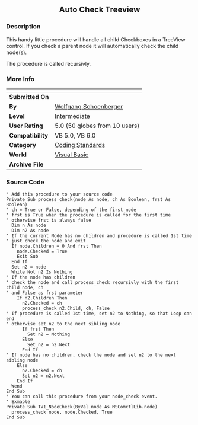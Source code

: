 ﻿<div align="center">

## Auto Check Treeview


</div>

### Description

This handy little procedure will handle all child Checkboxes in a TreeView control. If you check a parent node it will automatically check the child node(s).

The procedure is called recursivly.
 
### More Info
 


<span>             |<span>
---                |---
**Submitted On**   |
**By**             |[Wolfgang Schoenberger](https://github.com/Planet-Source-Code/PSCIndex/blob/master/ByAuthor/wolfgang-schoenberger.md)
**Level**          |Intermediate
**User Rating**    |5.0 (50 globes from 10 users)
**Compatibility**  |VB 5\.0, VB 6\.0
**Category**       |[Coding Standards](https://github.com/Planet-Source-Code/PSCIndex/blob/master/ByCategory/coding-standards__1-43.md)
**World**          |[Visual Basic](https://github.com/Planet-Source-Code/PSCIndex/blob/master/ByWorld/visual-basic.md)
**Archive File**   |[](https://github.com/Planet-Source-Code/wolfgang-schoenberger-auto-check-treeview__1-36506/archive/master.zip)





### Source Code

```
' Add this procedure to your source code
Private Sub process_check(node As node, ch As Boolean, frst As Boolean)
' ch = True or False, depending of the first node
' frst is True when the procedure is called for the first time
' otherwise frst is always false
  Dim n As node
  Dim n2 As node
' If the current Node has no children and procedure is called 1st time
' just check the node and exit
  If node.Children = 0 And frst Then
    node.Checked = True
    Exit Sub
  End If
  Set n2 = node
  While Not n2 Is Nothing
' If the node has children
' check the node and call process_check recursivly with the first child node, ch
' and False as frst parameter
    If n2.Children Then
      n2.Checked = ch
      process_check n2.Child, ch, False
' If procedure is called 1st time, set n2 to Nothing, so that Loop can end
' otherwise set n2 to the next sibling node
      If frst Then
        Set n2 = Nothing
      Else
        Set n2 = n2.Next
      End If
' If node has no children, check the node and set n2 to the next sibling node
    Else
      n2.Checked = ch
      Set n2 = n2.Next
    End If
  Wend
End Sub
' You can call this procedure from your node_check event.
' Exmaple
Private Sub TV1_NodeCheck(ByVal node As MSComctlLib.node)
  process_check node, node.Checked, True
End Sub
```

